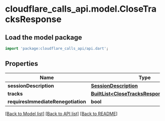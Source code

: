 # cloudflare_calls_api.model.CloseTracksResponse

## Load the model package
```dart
import 'package:cloudflare_calls_api/api.dart';
```

## Properties
Name | Type | Description | Notes
------------ | ------------- | ------------- | -------------
**sessionDescription** | [**SessionDescription**](SessionDescription.md) |  | [optional] 
**tracks** | [**BuiltList&lt;CloseTracksResponseTracksInner&gt;**](CloseTracksResponseTracksInner.md) |  | [optional] 
**requiresImmediateRenegotiation** | **bool** |  | [optional] 

[[Back to Model list]](../README.md#documentation-for-models) [[Back to API list]](../README.md#documentation-for-api-endpoints) [[Back to README]](../README.md)


